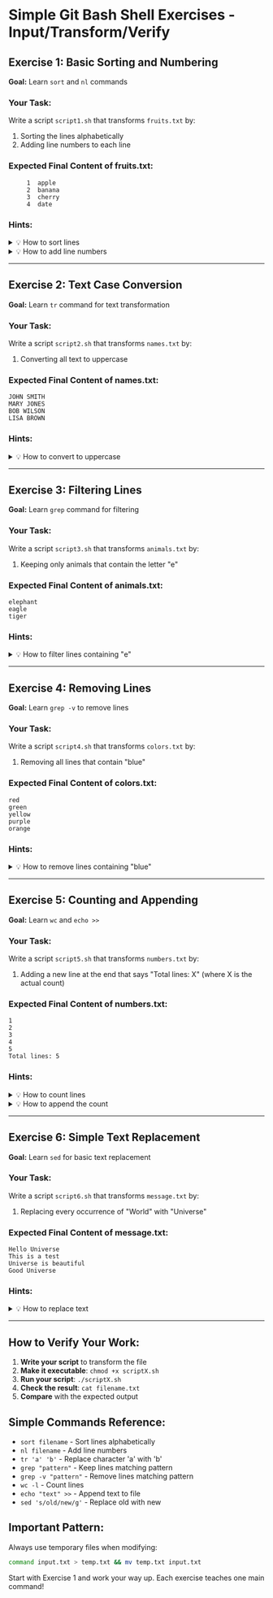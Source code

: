 # Simple Git Bash Shell Exercises - Input/Transform/Verify

## Exercise 1: Basic Sorting and Numbering
**Goal:** Learn `sort` and `nl` commands

### Your Task:
Write a script `script1.sh` that transforms `fruits.txt` by:
1. Sorting the lines alphabetically
2. Adding line numbers to each line

### Expected Final Content of fruits.txt:
```
     1	apple
     2	banana
     3	cherry
     4	date
```

### Hints:
<details>
<summary>💡 How to sort lines</summary>
Use `sort fruits.txt > temp.txt && mv temp.txt fruits.txt`
</details>

<details>
<summary>💡 How to add line numbers</summary>
Use `nl fruits.txt > temp.txt && mv temp.txt fruits.txt`
</details>

---

## Exercise 2: Text Case Conversion
**Goal:** Learn `tr` command for text transformation

### Your Task:
Write a script `script2.sh` that transforms `names.txt` by:
1. Converting all text to uppercase

### Expected Final Content of names.txt:
```
JOHN SMITH
MARY JONES
BOB WILSON
LISA BROWN
```

### Hints:
<details>
<summary>💡 How to convert to uppercase</summary>
Use `tr '[:lower:]' '[:upper:]' < names.txt > temp.txt && mv temp.txt names.txt`
</details>

---

## Exercise 3: Filtering Lines
**Goal:** Learn `grep` command for filtering

### Your Task:
Write a script `script3.sh` that transforms `animals.txt` by:
1. Keeping only animals that contain the letter "e"

### Expected Final Content of animals.txt:
```
elephant
eagle
tiger
```

### Hints:
<details>
<summary>💡 How to filter lines containing "e"</summary>
Use `grep "e" animals.txt > temp.txt && mv temp.txt animals.txt`
</details>

---

## Exercise 4: Removing Lines
**Goal:** Learn `grep -v` to remove lines

### Your Task:
Write a script `script4.sh` that transforms `colors.txt` by:
1. Removing all lines that contain "blue"

### Expected Final Content of colors.txt:
```
red
green
yellow
purple
orange
```

### Hints:
<details>
<summary>💡 How to remove lines containing "blue"</summary>
Use `grep -v "blue" colors.txt > temp.txt && mv temp.txt colors.txt`
</details>

---

## Exercise 5: Counting and Appending
**Goal:** Learn `wc` and `echo >>`

### Your Task:
Write a script `script5.sh` that transforms `numbers.txt` by:
1. Adding a new line at the end that says "Total lines: X" (where X is the actual count)

### Expected Final Content of numbers.txt:
```
1
2
3
4
5
Total lines: 5
```

### Hints:
<details>
<summary>💡 How to count lines</summary>
Use `wc -l < numbers.txt` to get the line count
</details>

<details>
<summary>💡 How to append the count</summary>
Use `echo "Total lines: $(wc -l < numbers.txt)" >> numbers.txt`
</details>

---

## Exercise 6: Simple Text Replacement
**Goal:** Learn `sed` for basic text replacement

### Your Task:
Write a script `script6.sh` that transforms `message.txt` by:
1. Replacing every occurrence of "World" with "Universe"

### Expected Final Content of message.txt:
```
Hello Universe
This is a test
Universe is beautiful
Good Universe
```

### Hints:
<details>
<summary>💡 How to replace text</summary>
Use `sed 's/World/Universe/g' message.txt > temp.txt && mv temp.txt message.txt`
</details>

---

## How to Verify Your Work:

1. **Write your script** to transform the file
2. **Make it executable**: `chmod +x scriptX.sh`
3. **Run your script**: `./scriptX.sh`
4. **Check the result**: `cat filename.txt`
5. **Compare** with the expected output

## Simple Commands Reference:
- `sort filename` - Sort lines alphabetically
- `nl filename` - Add line numbers
- `tr 'a' 'b'` - Replace character 'a' with 'b'
- `grep "pattern"` - Keep lines matching pattern
- `grep -v "pattern"` - Remove lines matching pattern
- `wc -l` - Count lines
- `echo "text" >>` - Append text to file
- `sed 's/old/new/g'` - Replace old with new

## Important Pattern:
Always use temporary files when modifying:
```bash
command input.txt > temp.txt && mv temp.txt input.txt
```

Start with Exercise 1 and work your way up. Each exercise teaches one main command!